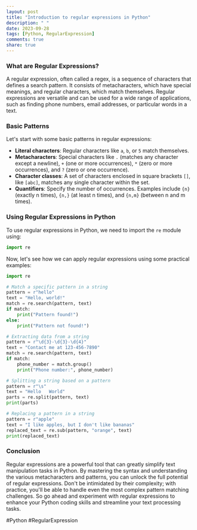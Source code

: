 ```yaml
---
layout: post
title: "Introduction to regular expressions in Python"
description: " "
date: 2023-09-28
tags: [Python, RegularExpression]
comments: true
share: true
---
```


### What are Regular Expressions?

A regular expression, often called a regex, is a sequence of characters that defines a search pattern. It consists of metacharacters, which have special meanings, and regular characters, which match themselves. Regular expressions are versatile and can be used for a wide range of applications, such as finding phone numbers, email addresses, or particular words in a text.

### Basic Patterns

Let's start with some basic patterns in regular expressions:

- **Literal characters**: Regular characters like `a`, `b`, or `5` match themselves.
- **Metacharacters**: Special characters like `.` (matches any character except a newline), `+` (one or more occurrences), `*` (zero or more occurrences), and `?` (zero or one occurrence).
- **Character classes**: A set of characters enclosed in square brackets `[]`, like `[abc]`, matches any single character within the set.
- **Quantifiers**: Specify the number of occurrences. Examples include `{n}` (exactly n times), `{n,}` (at least n times), and `{n,m}` (between n and m times).

### Using Regular Expressions in Python

To use regular expressions in Python, we need to import the `re` module using:

```python
import re
```

Now, let's see how we can apply regular expressions using some practical examples:

```python
import re

# Match a specific pattern in a string
pattern = r"hello"
text = "Hello, world!"
match = re.search(pattern, text)
if match:
    print("Pattern found!")
else:
    print("Pattern not found!")

# Extracting data from a string
pattern = r"\d{3}-\d{3}-\d{4}"
text = "Contact me at 123-456-7890"
match = re.search(pattern, text)
if match:
    phone_number = match.group()
    print("Phone number:", phone_number)

# Splitting a string based on a pattern
pattern = r"\s"
text = "Hello   World"
parts = re.split(pattern, text)
print(parts)

# Replacing a pattern in a string
pattern = r"apple"
text = "I like apples, but I don't like bananas"
replaced_text = re.sub(pattern, "orange", text)
print(replaced_text)
```

### Conclusion

Regular expressions are a powerful tool that can greatly simplify text manipulation tasks in Python. By mastering the syntax and understanding the various metacharacters and patterns, you can unlock the full potential of regular expressions. Don't be intimidated by their complexity; with practice, you'll be able to handle even the most complex pattern matching challenges. So go ahead and experiment with regular expressions to enhance your Python coding skills and streamline your text processing tasks.

#Python #RegularExpression